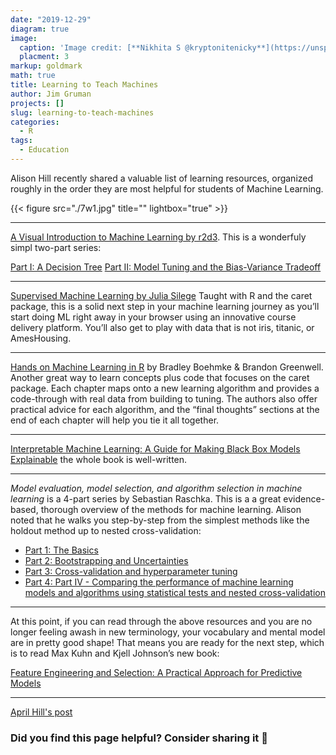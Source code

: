 ```yaml
---
date: "2019-12-29"
diagram: true
image: 
  caption: 'Image credit: [**Nikhita S @kryptonitenicky**](https://unsplash.com/photos/NsPDiPFTp4c)'
  placment: 3
markup: goldmark
math: true
title: Learning to Teach Machines
author: Jim Gruman
projects: []
slug: learning-to-teach-machines
categories:
  - R
tags:
  - Education
---
```


Alison Hill recently shared a valuable list of learning resources, organized roughly in the order they are most helpful for students of Machine Learning. 

{{< figure src="./7w1.jpg" title="" lightbox="true" >}}

----

[A Visual Introduction to Machine Learning by r2d3](http://www.r2d3.us/visual-intro-to-machine-learning-part-1/). This is a wonderfuly simpl two-part series:

[Part I: A Decision Tree](http://www.r2d3.us/visual-intro-to-machine-learning-part-1/)
[Part II: Model Tuning and the Bias-Variance Tradeoff](http://www.r2d3.us/visual-intro-to-machine-learning-part-2/)

----

[Supervised Machine Learning by Julia Silege](https://supervised-ml-course.netlify.com/)
Taught with R and the caret package, this is a solid next step in your machine learning journey as you’ll start doing ML right away in your browser using an innovative course delivery platform. You’ll also get to play with data that is not iris, titanic, or AmesHousing. 

----

[Hands on Machine Learning in R](https://bradleyboehmke.github.io/HOML/) by Bradley Boehmke & Brandon Greenwell. Another great way to learn concepts plus code that focuses on the caret package. Each chapter maps onto a new learning algorithm and provides a code-through with real data from building to tuning. The authors also offer practical advice for each algorithm, and the “final thoughts” sections at the end of each chapter will help you tie it all together.

----

[Interpretable Machine Learning: A Guide for Making Black Box Models Explainable](https://christophm.github.io/interpretable-ml-book/) the whole book is well-written.

----

*Model evaluation, model selection, and algorithm selection in machine learning* is a 4-part series by Sebastian Raschka. This is a a great evidence-based, thorough overview of the methods for machine learning. Alison noted that he walks you step-by-step from the simplest methods like the holdout method up to nested cross-validation:

- [Part 1: The Basics](https://sebastianraschka.com/blog/2016/model-evaluation-selection-part1.html)
- [Part 2: Bootstrapping and Uncertainties](https://sebastianraschka.com/blog/2016/model-evaluation-selection-part2.html)
- [Part 3: Cross-validation and hyperparameter tuning](https://sebastianraschka.com/blog/2016/model-evaluation-selection-part3.html)
- [Part 4: Part IV - Comparing the performance of machine learning models and algorithms using statistical tests and nested cross-validation](https://sebastianraschka.com/blog/2018/model-evaluation-selection-part4.html)

----

At this point, if you can read through the above resources and you are no longer feeling awash in new terminology, your vocabulary and mental model are in pretty good shape! That means you are ready for the next step, which is to read Max Kuhn and Kjell Johnson’s new book:

[Feature Engineering and Selection: A Practical Approach for Predictive Models](http://www.feat.engineering/)

------

[April Hill's post](https://alison.rbind.io/post/2019-12-23-learning-to-teach-machines-to-learn/)

### Did you find this page helpful? Consider sharing it 🙌



